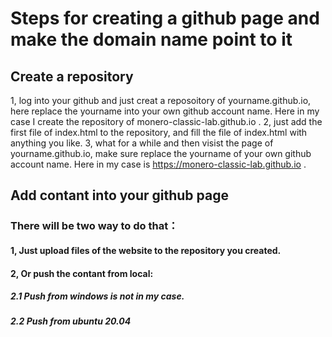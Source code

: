 # Steps for creating a github page and make the domain name point to it

## Create a repository
1, log into your github and just creat a reposoitory of yourname.github.io, here replace the yourname into your own github account name. Here in my case I create the repository of monero-classic-lab.github.io .
2, just add the first file of index.html to the repository, and fill the file of index.html with anything you like.
3, what for a while and then visist the page of yourname.github.io, make sure replace the yourname of your own github account name. Here in my case is https://monero-classic-lab.github.io .

## Add contant into your github page
### There will be two way to do that：
#### 1, Just upload files of the website to the repository you created.
#### 2, Or push the contant from local: 
##### 2.1 Push from windows is not in my case.
##### 2.2 Push from ubuntu 20.04
